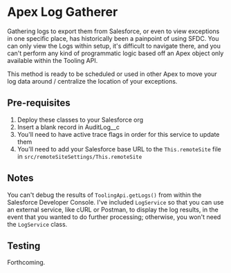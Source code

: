 # Apex Log Gatherer

Gathering logs to export them from Salesforce, or even to view exceptions in one specific place, has historically been a painpoint of using SFDC. You can only view the Logs within setup, it's difficult to navigate there, and you can't perform any kind of programmatic logic based off an Apex object only available within the Tooling API.

This method is ready to be scheduled or used in other Apex to move your log data around / centralize the location of your exceptions.

## Pre-requisites

1. Deploy these classes to your Salesforce org
2. Insert a blank record in AuditLog\_\_c
3. You'll need to have active trace flags in order for this service to update them
4. You'll need to add your Salesforce base URL to the `This.remoteSite` file in `src/remoteSiteSettings/This.remoteSite`

## Notes

You can't debug the results of `ToolingApi.getLogs()` from within the Salesforce Developer Console. I've included `LogService` so that you can use an external service, like cURL or Postman, to display the log results, in the event that you wanted to do further processing; otherwise, you won't need the `LogService` class.

## Testing

Forthcoming.
